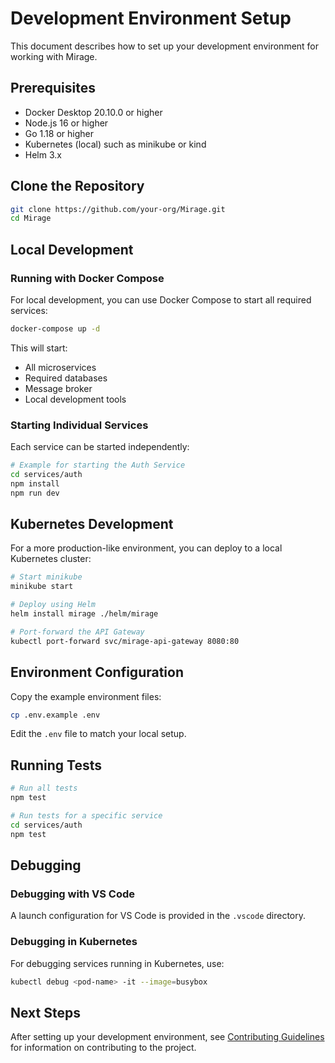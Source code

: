 # Development Environment Setup

This document describes how to set up your development environment for working with Mirage.

## Prerequisites

- Docker Desktop 20.10.0 or higher
- Node.js 16 or higher
- Go 1.18 or higher
- Kubernetes (local) such as minikube or kind
- Helm 3.x

## Clone the Repository

```bash
git clone https://github.com/your-org/Mirage.git
cd Mirage
```

## Local Development

### Running with Docker Compose

For local development, you can use Docker Compose to start all required services:

```bash
docker-compose up -d
```

This will start:
- All microservices
- Required databases
- Message broker
- Local development tools

### Starting Individual Services

Each service can be started independently:

```bash
# Example for starting the Auth Service
cd services/auth
npm install
npm run dev
```

## Kubernetes Development

For a more production-like environment, you can deploy to a local Kubernetes cluster:

```bash
# Start minikube
minikube start

# Deploy using Helm
helm install mirage ./helm/mirage

# Port-forward the API Gateway
kubectl port-forward svc/mirage-api-gateway 8080:80
```

## Environment Configuration

Copy the example environment files:

```bash
cp .env.example .env
```

Edit the `.env` file to match your local setup.

## Running Tests

```bash
# Run all tests
npm test

# Run tests for a specific service
cd services/auth
npm test
```

## Debugging

### Debugging with VS Code

A launch configuration for VS Code is provided in the `.vscode` directory.

### Debugging in Kubernetes

For debugging services running in Kubernetes, use:

```bash
kubectl debug <pod-name> -it --image=busybox
```

## Next Steps

After setting up your development environment, see [Contributing Guidelines](contributing.md) for information on contributing to the project.
